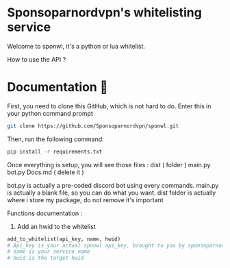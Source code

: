 # Sponsoparnordvpn's whitelisting service
Welcome to sponwl, it's a python or lua whitelist.


How to use the API ?

# Documentation 🔌

First, you need to clone this GitHub, which is not hard to do.
Enter this in your python command prompt
```sh
git clone https://github.com/Sponsoparnordvpn/sponwl.git
```
Then, run the following command:

```sh
pip install -r requirements.txt
```

Once everything is setup, you will see those files :
dist ( folder )
main.py
bot.py
Docs.md ( delete it )

bot.py is actually a pre-coded discord bot using every commands.
main.py is actually a blank file, so you can do what you want.
dist folder is actually where i store my package, do not remove it's important

Functions documentation :

1. Add an hwid to the whitelist
```py
add_to_whitelist(api_key, name, hwid)
# Api_key is your actual sponwl api_key, brought to you by sponsoparnordvpn only
# name is your service name
# hwid is the target hwid
```
